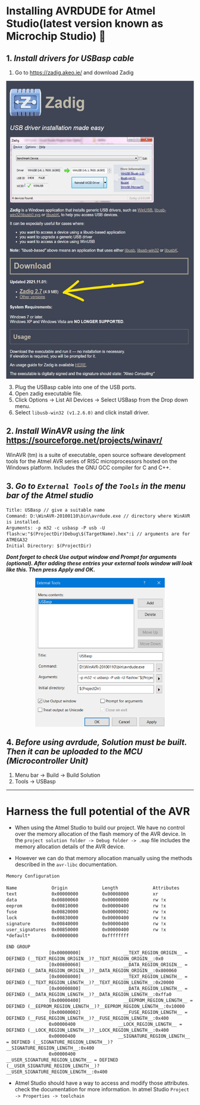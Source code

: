 # Installing AVRDUDE for Atmel Studio(latest version known as Microchip Studio) 🐞

## 1. *Install drivers for USBasp cable*

1. Go to https://zadig.akeo.ie/ and download Zadig

<p align="center">
<img src="https://github.com/bimalka98/TSA-of-Digitized-Binary-Images/blob/main/MVbR2TGavr/figures/zadig.jpeg"  align="center" height=800>
</p>

3. Plug the USBasp cable into one of the USB ports.
4. Open zadig executable file.
5. Click Options -> List All Devices -> Select USBasp from the Drop down menu.
6. Select `libusb-win32 (v1.2.6.0)` and click install driver.

## 2. *Install WinAVR using the link* https://sourceforge.net/projects/winavr/

WinAVR (tm) is a suite of executable, open source software development tools for the Atmel AVR series of RISC microprocessors hosted on the Windows platform. Includes the GNU GCC compiler for C and C++.

## 3. *Go to `External Tools` of the `Tools` in the menu bar of the Atmel studio*

```
Title: USBasp // give a suitable name
Command: D:\WinAVR-20100110\bin\avrdude.exe // directory where WinAVR is installed.
Arguments: -p m32 -c usbasp -P usb -U flash:w:"$(ProjectDir)Debug\$(TargetName).hex":i // arguments are for ATMEGA32
Initial Directory: $(ProjectDir)
```
***Dont forget to check Use output window and Prompt for arguments (optional). After adding these entries your external tools window will look like this. Then press Apply and OK.***

<p align="center">
<img src="https://github.com/bimalka98/TSA-of-Digitized-Binary-Images/blob/main/MVbR2TGavr/figures/ext_tools.PNG"  align="center" height=400>
</p>

## 4. *Before using avrdude, Solution must be built. Then it can be uploaded to the MCU (Microcontroller Unit)*
1. Menu bar -> Build -> Build Solution
2. Tools -> USBasp

---

# Harness the full potential of the AVR

- When using the Atmel Studio to build our project. We have no control over the memory allocation of the flash memory of the AVR device. In the `project solution folder -> Debug folder -> .map` file includes the memory allocation details of the AVR device.

- However we can do that memory allocation manually using the methods described in the `avr-libc` documentation.

```
Memory Configuration

Name             Origin             Length             Attributes
text             0x00000000         0x00008000         xr
data             0x00800060         0x00000800         rw !x
eeprom           0x00810000         0x00000400         rw !x
fuse             0x00820000         0x00000002         rw !x
lock             0x00830000         0x00000400         rw !x
signature        0x00840000         0x00000400         rw !x
user_signatures  0x00850000         0x00000400         rw !x
*default*        0x00000000         0xffffffff
```

```
END GROUP
                [0x00000000]                __TEXT_REGION_ORIGIN__ = DEFINED (__TEXT_REGION_ORIGIN__)?__TEXT_REGION_ORIGIN__:0x0
                [0x00800060]                __DATA_REGION_ORIGIN__ = DEFINED (__DATA_REGION_ORIGIN__)?__DATA_REGION_ORIGIN__:0x800060
                [0x00008000]                __TEXT_REGION_LENGTH__ = DEFINED (__TEXT_REGION_LENGTH__)?__TEXT_REGION_LENGTH__:0x20000
                [0x00000800]                __DATA_REGION_LENGTH__ = DEFINED (__DATA_REGION_LENGTH__)?__DATA_REGION_LENGTH__:0xffa0
                [0x00000400]                __EEPROM_REGION_LENGTH__ = DEFINED (__EEPROM_REGION_LENGTH__)?__EEPROM_REGION_LENGTH__:0x10000
                [0x00000002]                __FUSE_REGION_LENGTH__ = DEFINED (__FUSE_REGION_LENGTH__)?__FUSE_REGION_LENGTH__:0x400
                0x00000400                __LOCK_REGION_LENGTH__ = DEFINED (__LOCK_REGION_LENGTH__)?__LOCK_REGION_LENGTH__:0x400
                0x00000400                __SIGNATURE_REGION_LENGTH__ = DEFINED (__SIGNATURE_REGION_LENGTH__)?__SIGNATURE_REGION_LENGTH__:0x400
                0x00000400                __USER_SIGNATURE_REGION_LENGTH__ = DEFINED (__USER_SIGNATURE_REGION_LENGTH__)?__USER_SIGNATURE_REGION_LENGTH__:0x400

```
- Atmel Studio should have a way to access and modify those attributes. check the documentation for more information. In atmel Studio `Project -> Properties -> toolchain`
